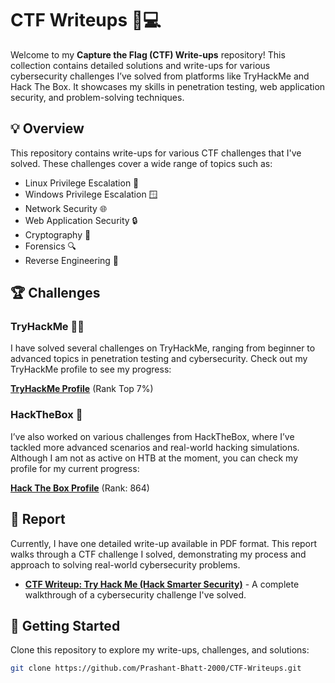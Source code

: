 # CTF Writeups 📝💻

Welcome to my **Capture the Flag (CTF) Write-ups** repository! This collection contains detailed solutions and write-ups for various cybersecurity challenges I’ve solved from platforms like TryHackMe and Hack The Box. It showcases my skills in penetration testing, web application security, and problem-solving techniques.

## 💡 Overview

This repository contains write-ups for various CTF challenges that I've solved. These challenges cover a wide range of topics such as:
 
- Linux Privilege Escalation 🐧
- Windows Privilege Escalation 🪟
- Network Security 🌐
- Web Application Security 🔒
- Cryptography 🔑
- Forensics 🔍
- Reverse Engineering 🧩

## 🏆 Challenges

### TryHackMe 🧑‍💻
I have solved several challenges on TryHackMe, ranging from beginner to advanced topics in penetration testing and cybersecurity. Check out my TryHackMe profile to see my progress:

[**TryHackMe Profile**](https://tryhackme.com/r/p/Dr.Parad0x) (Rank Top 7%)

### HackTheBox 👾
I’ve also worked on various challenges from HackTheBox, where I’ve tackled more advanced scenarios and real-world hacking simulations. Although I am not as active on HTB at the moment, you can check my profile for my current progress:

[**Hack The Box Profile**](https://app.hackthebox.com/profile/727807) (Rank: 864)

## 📄 Report

Currently, I have one detailed write-up available in PDF format. This report walks through a CTF challenge I solved, demonstrating my process and approach to solving real-world cybersecurity problems.

- [**CTF Writeup: Try Hack Me (Hack Smarter Security)**](https://github.com/Prashant-Bhatt-2000/CTF-Writeups/blob/main/tryhackme/Hack_Smarter_Security.pdf) - A complete walkthrough of a cybersecurity challenge I've solved.

## 🚀 Getting Started

Clone this repository to explore my write-ups, challenges, and solutions:

```bash
git clone https://github.com/Prashant-Bhatt-2000/CTF-Writeups.git
